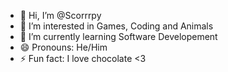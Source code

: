 - 👋 Hi, I’m @Scorrrpy
- 👀 I’m interested in Games, Coding and Animals
- 🌱 I’m currently learning Software Developement
- 😄 Pronouns: He/Him
- ⚡ Fun fact: I love chocolate <3

<!---
Scorrrpy/Scorrrpy is a ✨ special ✨ repository because its `README.md` (this file) appears on your GitHub profile.
You can click the Preview link to take a look at your changes.
--->
